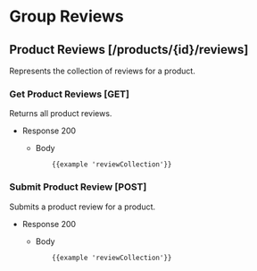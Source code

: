 # Group Reviews

## Product Reviews [/products/{id}/reviews]

Represents the collection of reviews for a product.

### Get Product Reviews [GET]

Returns all product reviews.

+ Response 200

  + Body

            {{example 'reviewCollection'}}

### Submit Product Review [POST]

Submits a product review for a product.

+ Response 200

  + Body

            {{example 'reviewCollection'}}
